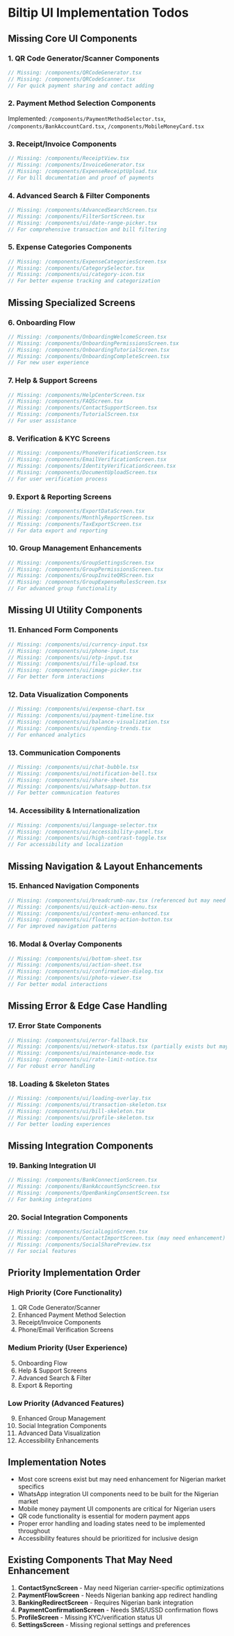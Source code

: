 # Biltip UI Implementation Todos

## Missing Core UI Components

### 1. **QR Code Generator/Scanner Components**

```typescript
// Missing: /components/QRCodeGenerator.tsx
// Missing: /components/QRCodeScanner.tsx
// For quick payment sharing and contact adding
```

### 2. **Payment Method Selection Components**

Implemented: `/components/PaymentMethodSelector.tsx`, `/components/BankAccountCard.tsx`, `/components/MobileMoneyCard.tsx`

### 3. **Receipt/Invoice Components**

```typescript
// Missing: /components/ReceiptView.tsx
// Missing: /components/InvoiceGenerator.tsx
// Missing: /components/ExpenseReceiptUpload.tsx
// For bill documentation and proof of payments
```

### 4. **Advanced Search & Filter Components**

```typescript
// Missing: /components/AdvancedSearchScreen.tsx
// Missing: /components/FilterSortScreen.tsx
// Missing: /components/ui/date-range-picker.tsx
// For comprehensive transaction and bill filtering
```

### 5. **Expense Categories Components**

```typescript
// Missing: /components/ExpenseCategoriesScreen.tsx
// Missing: /components/CategorySelector.tsx
// Missing: /components/ui/category-icon.tsx
// For better expense tracking and categorization
```

## Missing Specialized Screens

### 6. **Onboarding Flow**

```typescript
// Missing: /components/OnboardingWelcomeScreen.tsx
// Missing: /components/OnboardingPermissionsScreen.tsx
// Missing: /components/OnboardingTutorialScreen.tsx
// Missing: /components/OnboardingCompleteScreen.tsx
// For new user experience
```

### 7. **Help & Support Screens**

```typescript
// Missing: /components/HelpCenterScreen.tsx
// Missing: /components/FAQScreen.tsx
// Missing: /components/ContactSupportScreen.tsx
// Missing: /components/TutorialScreen.tsx
// For user assistance
```

### 8. **Verification & KYC Screens**

```typescript
// Missing: /components/PhoneVerificationScreen.tsx
// Missing: /components/EmailVerificationScreen.tsx
// Missing: /components/IdentityVerificationScreen.tsx
// Missing: /components/DocumentUploadScreen.tsx
// For user verification process
```

### 9. **Export & Reporting Screens**

```typescript
// Missing: /components/ExportDataScreen.tsx
// Missing: /components/MonthlyReportScreen.tsx
// Missing: /components/TaxExportScreen.tsx
// For data export and reporting
```

### 10. **Group Management Enhancements**

```typescript
// Missing: /components/GroupSettingsScreen.tsx
// Missing: /components/GroupPermissionsScreen.tsx
// Missing: /components/GroupInviteQRScreen.tsx
// Missing: /components/GroupExpenseRulesScreen.tsx
// For advanced group functionality
```

## Missing UI Utility Components

### 11. **Enhanced Form Components**

```typescript
// Missing: /components/ui/currency-input.tsx
// Missing: /components/ui/phone-input.tsx
// Missing: /components/ui/otp-input.tsx
// Missing: /components/ui/file-upload.tsx
// Missing: /components/ui/image-picker.tsx
// For better form interactions
```

### 12. **Data Visualization Components**

```typescript
// Missing: /components/ui/expense-chart.tsx
// Missing: /components/ui/payment-timeline.tsx
// Missing: /components/ui/balance-visualization.tsx
// Missing: /components/ui/spending-trends.tsx
// For enhanced analytics
```

### 13. **Communication Components**

```typescript
// Missing: /components/ui/chat-bubble.tsx
// Missing: /components/ui/notification-bell.tsx
// Missing: /components/ui/share-sheet.tsx
// Missing: /components/ui/whatsapp-button.tsx
// For better communication features
```

### 14. **Accessibility & Internationalization**

```typescript
// Missing: /components/ui/language-selector.tsx
// Missing: /components/ui/accessibility-panel.tsx
// Missing: /components/ui/high-contrast-toggle.tsx
// For accessibility and localization
```

## Missing Navigation & Layout Enhancements

### 15. **Enhanced Navigation Components**

```typescript
// Missing: /components/ui/breadcrumb-nav.tsx (referenced but may need enhancement)
// Missing: /components/ui/quick-action-menu.tsx
// Missing: /components/ui/context-menu-enhanced.tsx
// Missing: /components/ui/floating-action-button.tsx
// For improved navigation patterns
```

### 16. **Modal & Overlay Components**

```typescript
// Missing: /components/ui/bottom-sheet.tsx
// Missing: /components/ui/action-sheet.tsx
// Missing: /components/ui/confirmation-dialog.tsx
// Missing: /components/ui/photo-viewer.tsx
// For better modal interactions
```

## Missing Error & Edge Case Handling

### 17. **Error State Components**

```typescript
// Missing: /components/ui/error-fallback.tsx
// Missing: /components/ui/network-status.tsx (partially exists but may need enhancement)
// Missing: /components/ui/maintenance-mode.tsx
// Missing: /components/ui/rate-limit-notice.tsx
// For robust error handling
```

### 18. **Loading & Skeleton States**

```typescript
// Missing: /components/ui/loading-overlay.tsx
// Missing: /components/ui/transaction-skeleton.tsx
// Missing: /components/ui/bill-skeleton.tsx
// Missing: /components/ui/profile-skeleton.tsx
// For better loading experiences
```

## Missing Integration Components

### 19. **Banking Integration UI**

```typescript
// Missing: /components/BankConnectionScreen.tsx
// Missing: /components/BankAccountSyncScreen.tsx
// Missing: /components/OpenBankingConsentScreen.tsx
// For banking integrations
```

### 20. **Social Integration Components**

```typescript
// Missing: /components/SocialLoginScreen.tsx
// Missing: /components/ContactImportScreen.tsx (may need enhancement)
// Missing: /components/SocialSharePreview.tsx
// For social features
```

## Priority Implementation Order

### High Priority (Core Functionality)

1. QR Code Generator/Scanner
2. Enhanced Payment Method Selection
3. Receipt/Invoice Components
4. Phone/Email Verification Screens

### Medium Priority (User Experience)

5. Onboarding Flow
6. Help & Support Screens
7. Advanced Search & Filter
8. Export & Reporting

### Low Priority (Advanced Features)

9. Enhanced Group Management
10. Social Integration Components
11. Advanced Data Visualization
12. Accessibility Enhancements

## Implementation Notes

- Most core screens exist but may need enhancement for Nigerian market specifics
- WhatsApp integration UI components need to be built for the Nigerian market
- Mobile money payment UI components are critical for Nigerian users
- QR code functionality is essential for modern payment apps
- Proper error handling and loading states need to be implemented throughout
- Accessibility features should be prioritized for inclusive design

## Existing Components That May Need Enhancement

1. **ContactSyncScreen** - May need Nigerian carrier-specific optimizations
2. **PaymentFlowScreen** - Needs Nigerian banking app redirect handling
3. **BankingRedirectScreen** - Requires Nigerian bank integration
4. **PaymentConfirmationScreen** - Needs SMS/USSD confirmation flows
5. **ProfileScreen** - Missing KYC/verification status UI
6. **SettingsScreen** - Missing regional settings and preferences

